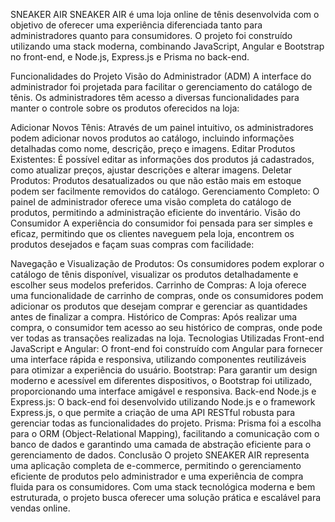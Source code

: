 SNEAKER AIR
SNEAKER AIR é uma loja online de tênis desenvolvida com o objetivo de oferecer uma experiência diferenciada tanto para administradores quanto para consumidores. O projeto foi construído utilizando uma stack moderna, combinando JavaScript, Angular e Bootstrap no front-end, e Node.js, Express.js e Prisma no back-end.

Funcionalidades do Projeto
Visão do Administrador (ADM)
A interface do administrador foi projetada para facilitar o gerenciamento do catálogo de tênis. Os administradores têm acesso a diversas funcionalidades para manter o controle sobre os produtos oferecidos na loja:

Adicionar Novos Tênis: Através de um painel intuitivo, os administradores podem adicionar novos produtos ao catálogo, incluindo informações detalhadas como nome, descrição, preço e imagens.
Editar Produtos Existentes: É possível editar as informações dos produtos já cadastrados, como atualizar preços, ajustar descrições e alterar imagens.
Deletar Produtos: Produtos desatualizados ou que não estão mais em estoque podem ser facilmente removidos do catálogo.
Gerenciamento Completo: O painel de administrador oferece uma visão completa do catálogo de produtos, permitindo a administração eficiente do inventário.
Visão do Consumidor
A experiência do consumidor foi pensada para ser simples e eficaz, permitindo que os clientes naveguem pela loja, encontrem os produtos desejados e façam suas compras com facilidade:

Navegação e Visualização de Produtos: Os consumidores podem explorar o catálogo de tênis disponível, visualizar os produtos detalhadamente e escolher seus modelos preferidos.
Carrinho de Compras: A loja oferece uma funcionalidade de carrinho de compras, onde os consumidores podem adicionar os produtos que desejam comprar e gerenciar as quantidades antes de finalizar a compra.
Histórico de Compras: Após realizar uma compra, o consumidor tem acesso ao seu histórico de compras, onde pode ver todas as transações realizadas na loja.
Tecnologias Utilizadas
Front-end
JavaScript e Angular: O front-end foi construído com Angular para fornecer uma interface rápida e responsiva, utilizando componentes reutilizáveis para otimizar a experiência do usuário.
Bootstrap: Para garantir um design moderno e acessível em diferentes dispositivos, o Bootstrap foi utilizado, proporcionando uma interface amigável e responsiva.
Back-end
Node.js e Express.js: O back-end foi desenvolvido utilizando Node.js e o framework Express.js, o que permite a criação de uma API RESTful robusta para gerenciar todas as funcionalidades do projeto.
Prisma: Prisma foi a escolha para o ORM (Object-Relational Mapping), facilitando a comunicação com o banco de dados e garantindo uma camada de abstração eficiente para o gerenciamento de dados. 
Conclusão
O projeto SNEAKER AIR representa uma aplicação completa de e-commerce, permitindo o gerenciamento eficiente de produtos pelo administrador e uma experiência de compra fluida para os consumidores. Com uma stack tecnológica moderna e bem estruturada, o projeto busca oferecer uma solução prática e escalável para vendas online.